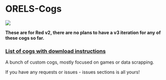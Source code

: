 # ORELS-Cogs
[<img src="https://img.shields.io/badge/buy%20me%20a-beer-yellow.svg" />](https://www.patreon.com/orels1)

**These are for Red v2, there are no plans to have a v3 iteration for any of these cogs so far.**

### [List of cogs with download instructions](https://cogs.red/cogs/orels1/ORELS-Cogs/)

A bunch of custom cogs, mostly focused on games or data scrapping.

If you have any requests or issues - issues sections is all yours!
